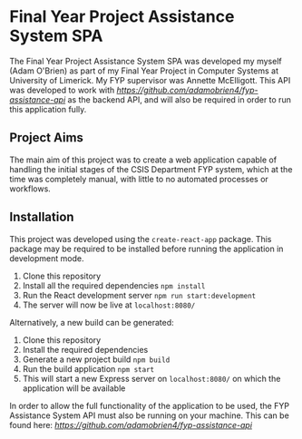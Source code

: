 # Final Year Project Assistance System SPA

The Final Year Project Assistance System SPA was developed my myself (Adam O'Brien) as part of my Final Year Project in Computer Systems at University of Limerick.
My FYP supervisor was Annette McElligott.
This API was developed to work with *https://github.com/adamobrien4/fyp-assistance-api* as the backend API, and will also be required in order to run this application fully.

## Project Aims
The main aim of this project was to create a web application capable of handling the initial stages of the CSIS Department FYP system, which at the time was completely manual, with little to no automated processes or workflows.

## Installation
This project was developed using the `create-react-app` package.
This package may be required to be installed before running the application in development mode.

1. Clone this repository
2. Install all the required dependencies
`npm install`
3. Run the React development server
`npm run start:development`
4. The server will now be live at `localhost:8080/`

Alternatively, a new build can be generated:
1. Clone this repository
2. Install the required dependencies
3. Generate a new project build
`npm build`
4. Run the build application
`npm start`
5. This will start a new Express server on `localhost:8080/` on which the application will be available

In order to allow the full functionality of the application to be used, the FYP Assistance System API must also be running on your machine.
This can be found here: *https://github.com/adamobrien4/fyp-assistance-api*

